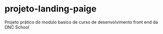 # projeto-landing-paige
Projeto prático do modulo basico de curso de desenvolvimento front end da DNC School
